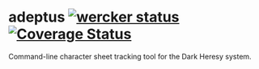 # adeptus [![wercker status](https://app.wercker.com/status/833ce614d66e8615208b634feada66c5/s/master "wercker status")](https://app.wercker.com/project/bykey/833ce614d66e8615208b634feada66c5) [![Coverage Status](https://coveralls.io/repos/elwinar/adeptus/badge.svg?branch=master&service=github)](https://coveralls.io/github/elwinar/adeptus?branch=master) 
Command-line character sheet tracking tool for the Dark Heresy system.
